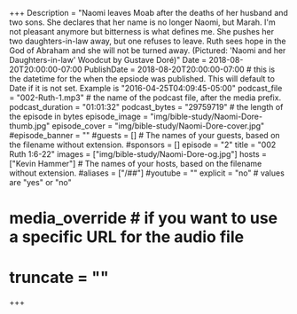 +++
Description = "Naomi leaves Moab after the deaths of her husband and two sons. She declares that her name is no longer Naomi, but Marah. I'm not pleasant anymore but bitterness is what defines me. She pushes her two daughters-in-law away, but one refuses to leave. Ruth sees hope in the God of Abraham and she will not be turned away. (Pictured: 'Naomi and her Daughters-in-law' Woodcut by Gustave Doré)"
Date = 2018-08-20T20:00:00-07:00
PublishDate = 2018-08-20T20:00:00-07:00 # this is the datetime for the when the epsiode was published. This will default to Date if it is not set. Example is "2016-04-25T04:09:45-05:00"
podcast_file = "002-Ruth-1.mp3" # the name of the podcast file, after the media prefix.
podcast_duration = "01:01:32"
podcast_bytes = "29759719" # the length of the episode in bytes
episode_image = "img/bible-study/Naomi-Dore-thumb.jpg"
episode_cover = "img/bible-study/Naomi-Dore-cover.jpg" 
#episode_banner = ""
#guests = [] # The names of your guests, based on the filename without extension.
#sponsors = []
episode = "2"
title = "002 Ruth 1:6-22"
images = ["img/bible-study/Naomi-Dore-og.jpg"]
hosts = ["Kevin Hammer"] # The names of your hosts, based on the filename without extension.
#aliases = ["/##"]
#youtube = ""
explicit = "no" # values are "yes" or "no"
# media_override # if you want to use a specific URL for the audio file
# truncate = ""
+++
